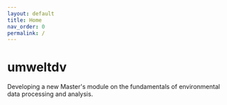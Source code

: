 ```yaml
---
layout: default
title: Home
nav_order: 0
permalink: /
---
```


# umweltdv

Developing a new Master's module on the fundamentals of environmental data processing and analysis.